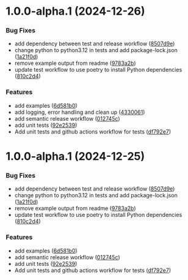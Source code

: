 # 1.0.0-alpha.1 (2024-12-26)


### Bug Fixes

* add dependency between test and release workflow ([8507d9e](https://github.com/aaronginder/html-email-generator/commit/8507d9e456ffa1f4d463c17e7fe6eb6994dd22e2))
* change python to python3.12 in tests and add package-lock.json ([1a21f0d](https://github.com/aaronginder/html-email-generator/commit/1a21f0d9d91c2173ca58d52f2651299a09190fda))
* remove example output  from readme ([9783a2b](https://github.com/aaronginder/html-email-generator/commit/9783a2bd4e0ec4176e5e83d7040eaa509fbf064e))
* update test workflow to use poetry to install Python dependencies ([810c2d4](https://github.com/aaronginder/html-email-generator/commit/810c2d440113fc59b1457c5a88b89147fe2702db))


### Features

* add examples ([6d581b0](https://github.com/aaronginder/html-email-generator/commit/6d581b06809e9eedaed8ba646c5e3b9ec67ab636))
* add logging, error handling and clean up ([4330061](https://github.com/aaronginder/html-email-generator/commit/43300618058a006ae2d543187d679475d2df69af))
* add semantic release workflow ([012745c](https://github.com/aaronginder/html-email-generator/commit/012745c54c35f87c02422bcfaf7fb7d73225697a))
* add unit tests ([92e2539](https://github.com/aaronginder/html-email-generator/commit/92e2539c8e2f923b953f2edc4fee2f05d0b25cca))
* Add unit tests and github actions workflow for tests ([df792e7](https://github.com/aaronginder/html-email-generator/commit/df792e70c28bb176f9534d16520f14d152bb0b69))

# 1.0.0-alpha.1 (2024-12-25)


### Bug Fixes

* add dependency between test and release workflow ([8507d9e](https://github.com/aaronginder/html-email-generator/commit/8507d9e456ffa1f4d463c17e7fe6eb6994dd22e2))
* change python to python3.12 in tests and add package-lock.json ([1a21f0d](https://github.com/aaronginder/html-email-generator/commit/1a21f0d9d91c2173ca58d52f2651299a09190fda))
* remove example output  from readme ([9783a2b](https://github.com/aaronginder/html-email-generator/commit/9783a2bd4e0ec4176e5e83d7040eaa509fbf064e))
* update test workflow to use poetry to install Python dependencies ([810c2d4](https://github.com/aaronginder/html-email-generator/commit/810c2d440113fc59b1457c5a88b89147fe2702db))


### Features

* add examples ([6d581b0](https://github.com/aaronginder/html-email-generator/commit/6d581b06809e9eedaed8ba646c5e3b9ec67ab636))
* add semantic release workflow ([012745c](https://github.com/aaronginder/html-email-generator/commit/012745c54c35f87c02422bcfaf7fb7d73225697a))
* add unit tests ([92e2539](https://github.com/aaronginder/html-email-generator/commit/92e2539c8e2f923b953f2edc4fee2f05d0b25cca))
* Add unit tests and github actions workflow for tests ([df792e7](https://github.com/aaronginder/html-email-generator/commit/df792e70c28bb176f9534d16520f14d152bb0b69))

